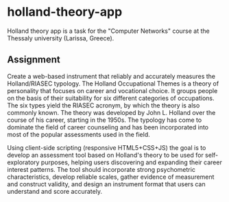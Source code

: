 # holland-theory-app

Holland theory app is a task for the "Computer Networks" course at the Thessaly university (Larissa, Greece).

## Assignment
Create a web-based instrument that reliably and accurately 
measures the Holland/RIASEC typology. The Holland Occupational Themes 
is a theory of personality that focuses on career and vocational 
choice. It groups people on the basis of their suitability for six 
different categories of occupations. The six types yield the RIASEC 
acronym, by which the theory is also commonly known. The theory was 
developed by John L. Holland over the course of his career, starting 
in the 1950s. The typology has come to dominate the field of career 
counseling and has been incorporated into most of the popular 
assessments used in the field.

Using client-side scripting (responsive HTML5+CSS+JS) the goal is to 
develop an assessment tool based on Holland's theory to be used for 
self-exploratory purposes, helping users discovering and expanding 
their career interest patterns. The tool should incorporate strong 
psychometric characteristics, develop reliable scales, gather evidence 
of measurement and construct validity, and design an instrument format 
that users can understand and score accurately.
